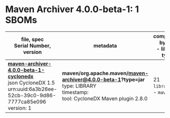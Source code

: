 Maven Archiver 4.0.0-beta-1: 1 SBOMs
=======

| file, spec<br>Serial Number, version| metadata | components<br>by type<br>- libs purl types |
| ----------------------------------- | -------- | ------------------------------------------ |
| **[maven-archiver-4.0.0-beta-1-cyclonedx](maven/org.apache.maven/maven-archiver/4.0.0-beta-1/maven-archiver-4.0.0-beta-1-cyclonedx.json)**<br>json CycloneDX 1.5<br>urn:uuid:6a3b26ee-52cb-39c0-9d86-7777ca85e096<br>version: 1 | **maven/org.apache.maven/maven-archiver@4.0.0-beta-1?type=jar**<br>type: LIBRARY<br>timestamp: <br>tool: CycloneDX Maven plugin 2.8.0 | 21<br>`library`: 21 <br>- `maven`: 21  |
